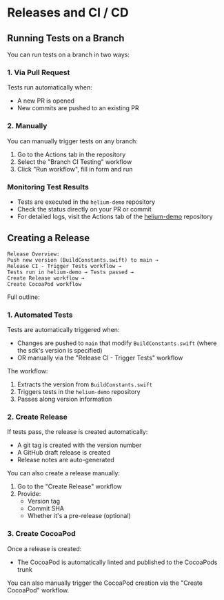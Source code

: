 # Releases and CI / CD

## Running Tests on a Branch

You can run tests on a branch in two ways:

### 1. Via Pull Request
Tests run automatically when:
- A new PR is opened
- New commits are pushed to an existing PR

### 2. Manually
You can manually trigger tests on any branch:
1. Go to the Actions tab in the repository
2. Select the "Branch CI Testing" workflow
3. Click "Run workflow", fill in form and run

### Monitoring Test Results
- Tests are executed in the `helium-demo` repository
- Check the status directly on your PR or commit
- For detailed logs, visit the Actions tab of the [helium-demo](https://github.com/cloudcaptainai/helium-demo/actions) repository

## Creating a Release

```
Release Overview:
Push new version (BuildConstants.swift) to main →
Release CI - Trigger Tests workflow → 
Tests run in helium-demo → Tests passed →
Create Release workflow →
Create CocoaPod workflow
```

Full outline:

### 1. Automated Tests
Tests are automatically triggered when:
- Changes are pushed to `main` that modify `BuildConstants.swift` (where the sdk's version is specified)
- OR manually via the "Release CI - Trigger Tests" workflow

The workflow:
1. Extracts the version from `BuildConstants.swift`
2. Triggers tests in the `helium-demo` repository
3. Passes along version information

### 2. Create Release
If tests pass, the release is created automatically:
- A git tag is created with the version number
- A GitHub draft release is created
- Release notes are auto-generated

You can also create a release manually:
1. Go to the "Create Release" workflow
2. Provide:
   - Version tag
   - Commit SHA
   - Whether it's a pre-release (optional)

### 3. Create CocoaPod
Once a release is created:
- The CocoaPod is automatically linted and published to the CocoaPods trunk

You can also manually trigger the CocoaPod creation via the "Create CocoaPod" workflow.

